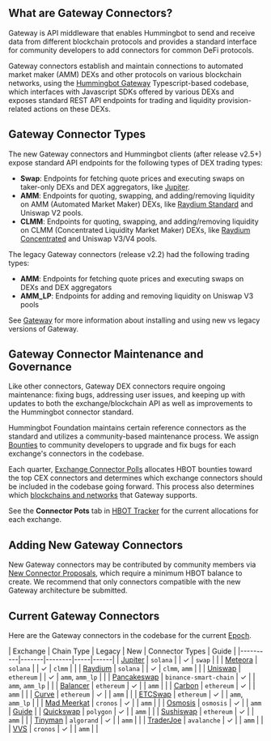 ## What are Gateway Connectors?

Gateway is API middleware that enables Hummingbot to send and receive data from different blockchain protocols and provides a standard interface for community developers to add connectors for common DeFi protocols.

Gateway connectors establish and maintain connections to automated market maker (AMM) DEXs and other protocols on various blockchain networks, using the [Hummingbot Gateway](https://github.com/hummingbot/gateway) Typescript-based codebase, which interfaces with Javascript SDKs offered by various DEXs and exposes standard REST API endpoints for trading and liquidity provision-related actions on these DEXs.

## Gateway Connector Types

The new Gateway connectors and Hummingbot clients (after release v2.5+) expose standard API endpoints for the following types of DEX trading types:

- **Swap**: Endpoints for fetching quote prices and executing swaps on taker-only DEXs and DEX aggregators, like [Jupiter](https://jup.ag/).
- **AMM**: Endpoints for quoting, swapping, and adding/removing liquidity on AMM (Automated Market Maker) DEXs, like [Raydium Standard](https://raydium.io/liquidity-pools/?tab=standard) and Uniswap V2 pools.
- **CLMM**: Endpoints for quoting, swapping, and adding/removing liquidity on CLMM (Concentrated Liquidity Market Maker) DEXs, like [Raydium Concentrated](https://raydium.io/liquidity-pools/?tab=concentrated) and Uniswap V3/V4 pools.

The legacy Gateway connectors (release v2.2) had the following trading types:

- **AMM**: Endpoints for fetching quote prices and executing swaps on DEXs and DEX aggregators
- **AMM_LP**: Endpoints for adding and removing liquidity on Uniswap V3 pools

See [Gateway](/gateway) for more information about installing and using new vs legacy versions of Gateway.

## Gateway Connector Maintenance and Governance

Like other connectors, Gateway DEX connectors require ongoing maintenance: fixing bugs, addressing user issues, and keeping up with updates to both the exchange/blockchain API as well as improvements to the Hummingbot connector standard.

Hummingbot Foundation maintains certain reference connectors as the standard and utilizes a community-based maintenance process. We assign [Bounties](/bounties) to community developers to upgrade and fix bugs for each exchange's connectors in the codebase.

Each quarter, [Exchange Connector Polls](/governance/polls) allocates HBOT bounties toward the top CEX connectors and determines which exchange connectors should be included in the codebase going forward. This process also determines which [blockchains and networks](/gateway/chains) that Gateway supports.

See the **Connector Pots** tab in [HBOT Tracker](https://docs.google.com/spreadsheets/d/1UNAumPMnXfsghAAXrfKkPGRH9QlC8k7Cu1FGQVL1t0M/edit?usp=sharing) for the current allocations for each exchange.

## Adding New Gateway Connectors

New Gateway connectors may be contributed by community members via [New Connector Proposals](/governance/proposals), which require a minimum HBOT balance to create. We recommend that only connectors compatible with the new Gateway architecture be submitted.

## Current Gateway Connectors

Here are the Gateway connectors in the codebase for the current [Epoch](/governance/epochs/).

| Exchange | Chain Type | Legacy | New | Connector Types | Guide |
|----------|-------|--------|-----|------|
| [Jupiter](./jupiter.md) | `solana` | | ✓ | `swap` | |
| [Meteora](./meteora.md) | `solana` | | ✓ | `clmm` | |
| [Raydium](./raydium.md) | `solana` | | ✓ | `clmm`, `amm` | |
| [Uniswap](./uniswap.md) | `ethereum` | | ✓ | `amm`, `amm_lp` | |
| [Pancakeswap](./pancakeswap.md) | `binance-smart-chain` | ✓ |  | `amm`, `amm_lp` | |
| [Balancer](./balancer.md) | `ethereum` | ✓ |  | `amm` | |
| [Carbon](./carbon.md) | `ethereum` | ✓ |  | `amm` | |
| [Curve](./curve.md) | `ethereum` | ✓ |  | `amm` | |
| [ETCSwap](./etcSwap.md) | `ethereum` | ✓ |  | `amm`, `amm_lp` | |
| [Mad Meerkat](./mad-meerkat.md) | `cronos` | ✓ |  | `amm` | |
| [Osmosis](./osmosis.md) | `osmosis` | ✓ |  | `amm` | [Guide](/blog/using-osmosis-with-hummingbot/) |
| [Quickswap](./quickswap.md) | `polygon` | ✓ |  | `amm` | |
| [Sushiswap](./sushiswap.md) | `ethereum` | ✓ |  | `amm` | |
| [Tinyman](./tinyman.md) | `algorand` | ✓ |  | `amm` | |
| [TraderJoe](./traderjoe.md) | `avalanche` | ✓ |  | `amm` | |
| [VVS](./vvs.md) | `cronos` | ✓ |  | `amm` | |